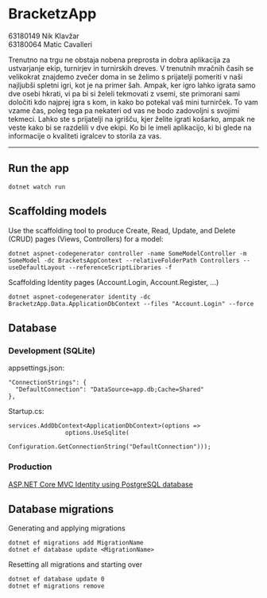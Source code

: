 # BracketzApp
63180149 Nik Klavžar  
63180064 Matic Cavalleri

Trenutno na trgu ne obstaja nobena preprosta in dobra aplikacija za ustvarjanje ekip, turnirjev in turnirskih dreves. V trenutnih mračnih časih se velikokrat znajdemo zvečer doma in se želimo s prijatelji pomeriti v naši najljubši spletni igri, kot je na primer šah. Ampak, ker igro lahko igrata samo dve osebi hkrati, vi pa bi si želeli tekmovati z vsemi, ste primorani sami določiti kdo najprej igra s kom, in kako bo potekal vaš mini turnirček. To vam vzame čas, poleg tega pa nekateri od vas ne bodo zadovoljni s svojimi tekmeci.
Lahko ste s prijatelji na igrišču, kjer želite igrati košarko, ampak ne veste kako bi se razdelili v dve ekipi. Ko bi le imeli aplikacijo, ki bi glede na informacije o kvaliteti igralcev to storila za vas.

-----
## Run the app
`dotnet watch run`  

## Scaffolding models  
Use the scaffolding tool to produce Create, Read, Update, and Delete (CRUD) pages (Views, Controllers) for a model:  
```
dotnet aspnet-codegenerator controller -name SomeModelController -m SomeModel -dc BracketsAppContext --relativeFolderPath Controllers --useDefaultLayout --referenceScriptLibraries -f
```
Scaffolding Identity pages (Account.Login, Account.Register, ...)
```
dotnet aspnet-codegenerator identity -dc BracketzApp.Data.ApplicationDbContext --files "Account.Login" --force
```

## Database
### Development (SQLite)

appsettings.json:
```
"ConnectionStrings": {
  "DefaultConnection": "DataSource=app.db;Cache=Shared"
},
```

Startup.cs:
```
services.AddDbContext<ApplicationDbContext>(options =>
                options.UseSqlite(
                    Configuration.GetConnectionString("DefaultConnection")));
```

### Production
[ASP.NET Core MVC Identity using PostgreSQL database](https://medium.com/@RobertKhou/asp-net-core-mvc-identity-using-postgresql-database-bc52255f67c4)

## Database migrations  
Generating and applying migrations
```
dotnet ef migrations add MigrationName  
dotnet ef database update <MigrationName>
```

Resetting all migrations and starting over
```
dotnet ef database update 0
dotnet ef migrations remove
```

